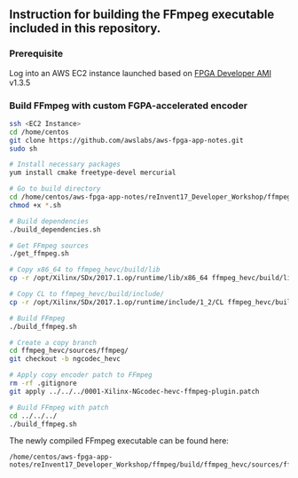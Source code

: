 ## Instruction for building the FFmpeg executable included in this repository.

### Prerequisite
Log into an AWS EC2 instance launched based on [FPGA Developer AMI](https://aws.amazon.com/marketplace/pp/B06VVYBLZZ) v1.3.5


### Build FFmpeg with custom FGPA-accelerated encoder

```sh
ssh <EC2 Instance>
cd /home/centos
git clone https://github.com/awslabs/aws-fpga-app-notes.git
sudo sh

# Install necessary packages
yum install cmake freetype-devel mercurial

# Go to build directory
cd /home/centos/aws-fpga-app-notes/reInvent17_Developer_Workshop/ffmpeg/build
chmod +x *.sh

# Build dependencies
./build_dependencies.sh       

# Get FFmpeg sources
./get_ffmpeg.sh

# Copy x86_64 to ffmpeg_hevc/build/lib
cp -r /opt/Xilinx/SDx/2017.1.op/runtime/lib/x86_64 ffmpeg_hevc/build/lib/

# Copy CL to ffmpeg_hevc/build/include/
cp -r /opt/Xilinx/SDx/2017.1.op/runtime/include/1_2/CL ffmpeg_hevc/build/include/

# Build FFmpeg
./build_ffmpeg.sh

# Create a copy branch
cd ffmpeg_hevc/sources/ffmpeg/
git checkout -b ngcodec_hevc

# Apply copy encoder patch to FFmpeg
rm -rf .gitignore
git apply ../../../0001-Xilinx-NGcodec-hevc-ffmpeg-plugin.patch

# Build FFmpeg with patch
cd ../../../
./build_ffmpeg.sh
```

The newly compiled FFmpeg executable can be found here:
```
/home/centos/aws-fpga-app-notes/reInvent17_Developer_Workshop/ffmpeg/build/ffmpeg_hevc/sources/ffmpeg/ffmpeg_build/ffmpeg
```
